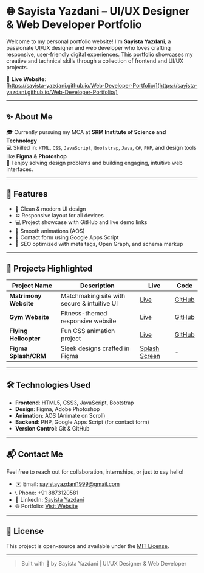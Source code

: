 # 🌐 Sayista Yazdani – UI/UX Designer & Web Developer Portfolio

Welcome to my personal portfolio website! I'm **Sayista Yazdani**, a passionate UI/UX designer and web developer who loves crafting responsive, user-friendly digital experiences. This portfolio showcases my creative and technical skills through a collection of frontend and UI/UX projects.

🔗 **Live Website**:  
[https://sayista-yazdani.github.io/Web-Developer-Portfolio/](https://sayista-yazdani.github.io/Web-Developer-Portfolio/)

---

## ✨ About Me

🎓 Currently pursuing my MCA at **SRM Institute of Science and Technology**  
💻 Skilled in: `HTML`, `CSS`, `JavaScript`, `Bootstrap`, `Java`, `C#`, `PHP`, and design tools like **Figma** & **Photoshop**  
🎯 I enjoy solving design problems and building engaging, intuitive web interfaces.

---

## 📁 Features

- 🎨 Clean & modern UI design
- ⚙️ Responsive layout for all devices
- 💻 Project showcase with GitHub and live demo links
- 📜 Smooth animations (AOS)
- 📩 Contact form using Google Apps Script
- 🧠 SEO optimized with meta tags, Open Graph, and schema markup

---

## 💼 Projects Highlighted

| Project Name | Description | Live | Code |
|--------------|-------------|------|------|
| **Matrimony Website** | Matchmaking site with secure & intuitive UI | [Live](https://sayista-yazdani.github.io/SoulMatch.io/) | [GitHub](https://github.com/Sayista-Yazdani/SoulMatch.io) |
| **Gym Website** | Fitness-themed responsive website | [Live](https://sayista-yazdani.github.io/Fitness_Club/) | [GitHub](https://github.com/Sayista-Yazdani/Fitness_Club) |
| **Flying Helicopter** | Fun CSS animation project | [Live](https://sayista-yazdani.github.io/Flying_Helicoptor_Animation/) | [GitHub](https://github.com/Sayista-Yazdani/Flying_Helicoptor_Animation) |
| **Figma Splash/CRM** | Sleek designs crafted in Figma | [Splash Screen](https://www.figma.com/design/NZnmYNs1tlj0UpQQrlqbJd/Recruit-crm-(Community)?node-id=0-1) | - |

---

## 🛠️ Technologies Used

- **Frontend**: HTML5, CSS3, JavaScript, Bootstrap
- **Design**: Figma, Adobe Photoshop
- **Animation**: AOS (Animate on Scroll)
- **Backend**: PHP, Google Apps Script (for contact form)
- **Version Control**: Git & GitHub

---

## 📬 Contact Me

Feel free to reach out for collaboration, internships, or just to say hello!

- ✉️ Email: [sayistayazdani1999@gmail.com](mailto:sayistayazdani1999@gmail.com)
- 📞 Phone: +91 8873120581
- 💼 LinkedIn: [Sayista Yazdani](https://www.linkedin.com/in/sayista-yazdani-465769215)
- 🌐 Portfolio: [Visit Website](https://sayista-yazdani.github.io/Web-Developer-Portfolio/)

---

## 📄 License

This project is open-source and available under the [MIT License](LICENSE).

---

> Built with 💖 by Sayista Yazdani | UI/UX Designer & Web Developer

